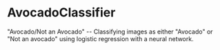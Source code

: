 # AvocadoClassifier
"Avocado/Not an Avocado" -- Classifying images as either "Avocado" or "Not an avocado" using logistic regression with a neural network.
